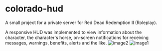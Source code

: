 # colorado-hud

A small project for a private server for Red Dead Redemption II (Roleplay).

A responsive HUD was implemented to view information about the character, the character's horse, on-screen notifications for receiving messages, warnings, benefits, alerts and the like.
![image2](https://user-images.githubusercontent.com/132484314/236474457-b06ce13b-b5c5-4af9-ad0f-84ef3a22e064.png)
![image1](https://user-images.githubusercontent.com/132484314/236474463-116eda02-2499-4a5d-9dfa-3c7ac0998b6b.png)
